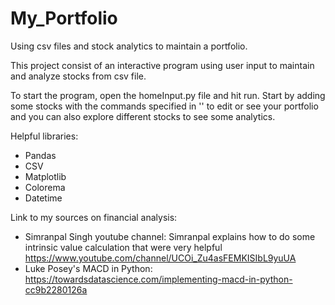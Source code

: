 # My_Portfolio
Using csv files and stock analytics to maintain a portfolio.

This project consist of an interactive program using user input to maintain and analyze stocks from csv file.

To start the program, open the homeInput.py file and hit run. Start by adding some stocks with the commands specified in '' to edit or see your portfolio and you can also explore different stocks to see some analytics.

Helpful libraries:
- Pandas
- CSV
- Matplotlib
- Colorema
- Datetime

Link to my sources on financial analysis:
- Simranpal Singh youtube channel: Simranpal explains how to do some intrinsic value calculation that were very helpful https://www.youtube.com/channel/UCOi_Zu4asFEMKISIbL9yuUA
- Luke Posey's MACD in Python: https://towardsdatascience.com/implementing-macd-in-python-cc9b2280126a
